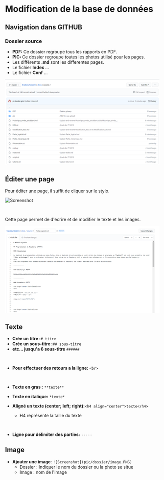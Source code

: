 # Modification de la base de données

## Navigation dans GITHUB

### Dossier source

  * **PDF:** Ce dossier regroupe tous les rapports en PDF.
  * **PIC:** Ce dossier regroupe toutes les photos utilisé pour les pages. 
  * Les différents **.md** sont les differentes pages.
  * Le fichier **Index** ...
  * Le fichier **Conf** ...

![Screenshot](pic/Modification_tuto/Dossier_source.PNG)

## Éditer une page

Pour éditer une page, il suffit de cliquer sur le stylo. 

![Screenshot](pic/Modification_tuto/editer_page.PNG")
 
<br>

Cette page permet de d'écrire et de modifier le texte et les images.

![Screenshot](pic/Modification_tuto/Page.PNG)


## Texte

* **Crée un titre :**``# titre``
* **Crée un sous-titre :**``## sous-titre``
* **etc... jusqu'a 6 sous-titre** ``######``

<br>

* **Pour effectuer des retours a la ligne:**  ``<br>``

<br>

* **Texte en gras :** ``**texte**``

* **Texte en italique:** ``*texte*``

* **Aligné un texte (center; left; right):**``<h4 align="center">texte</h4>``
  * H4 représente la taille du texte
 
 <br> 
 
* **Ligne pour délimiter des parties:** ``-----``


## Image

* **Ajouter une image**: ``![Screenshot](pic/dossier/image.PNG)``
   * Dossier : Indiquer le nom du dossier ou la photo se situe 
   * Image : nom de l'image

 
